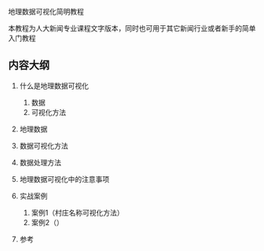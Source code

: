 地理数据可视化简明教程

本教程为人大新闻专业课程文字版本，同时也可用于其它新闻行业或者新手的简单入门教程

## 内容大纲
1. 什么是地理数据可视化
    1. 数据
    2. 可视化方法

2. 地理数据

3. 数据可视化方法

4. 数据处理方法

5. 地理数据可视化中的注意事项

5. 实战案例
    1. 案例1（村庄名称可视化方法）
    2. 案例2（）

6. 参考